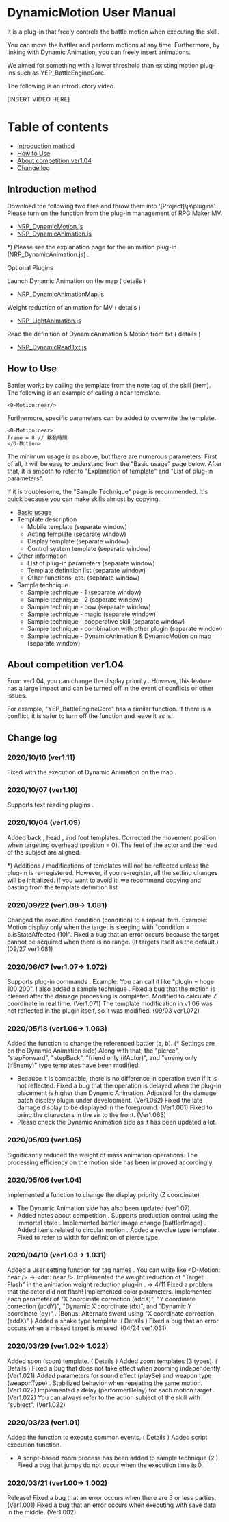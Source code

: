 # DynamicMotion User Manual
It is a plug-in that freely controls the battle motion when executing the skill.

You can move the battler and perform motions at any time.
Furthermore, by linking with Dynamic Animation, you can freely insert animations.

We aimed for something with a lower threshold than existing motion plug-ins such as YEP_BattleEngineCore.

The following is an introductory video.

[INSERT VIDEO HERE]

# Table of contents

- [Introduction method](#introduction-method)
- [How to Use](#how-to-use)
- [About competition ver1.04](#about-competition-ver104)
- [Change log](#change-log)

## Introduction method

Download the following two files and throw them into '[Project]\js\plugins'.
Please turn on the function from the plug-in management of RPG Maker MV.
- [NRP_DynamicMotion.js](https://newrpg.up.seesaa.net/mv/NRP_DynamicMotion.js)
- [NRP_DynamicAnimation.js](https://newrpg.up.seesaa.net/mv/NRP_DynamicAnimation.js)

*) Please see the explanation page for the animation plug-in (NRP_DynamicAnimation.js) .

Optional Plugins

Launch Dynamic Animation on the map ( details )
- [NRP_DynamicAnimationMap.js](https://newrpg.up.seesaa.net/mv/NRP_DynamicAnimationMap.js)

Weight reduction of animation for MV ( details )
- [NRP_LightAnimation.js](https://newrpg.up.seesaa.net/mv/NRP_LightAnimation.js)

Read the definition of DynamicAnimation & Motion from txt ( details )
- [NRP_DynamicReadTxt.js](https://newrpg.up.seesaa.net/mv/NRP_DynamicReadTxt.js)

## How to Use

Battler works by calling the template from the note tag of the skill (item). The following is an example of calling a near template.
```
<D-Motion:near/>
```

Furthermore, specific parameters can be added to overwrite the template.
```
<D-Motion:near>
frame = 8 // 移動時間
</D-Motion>
```

The minimum usage is as above, but there are numerous parameters.
First of all, it will be easy to understand from the "Basic usage" page below.
After that, it is smooth to refer to "Explanation of template" and "List of plug-in parameters".

If it is troublesome, the "Sample Technique" page is recommended.
It's quick because you can make skills almost by copying.

- [Basic usage](https://github.com/RyanBram/RPGMDynamicActions/blob/main/Dynamic%20Motion/Basic%20Usage.md)
- Template description
  - Mobile template (separate window)
  - Acting template (separate window)
  - Display template (separate window)
  - Control system template (separate window)
- Other information
  - List of plug-in parameters (separate window)
  - Template definition list (separate window)
  - Other functions, etc. (separate window)
- Sample technique
  - Sample technique - 1 (separate window)
  - Sample technique - 2 (separate window)
  - Sample technique - bow (separate window)
  - Sample technique - magic (separate window)
  - Sample technique - cooperative skill (separate window)
  - Sample technique - combination with other plugin (separate window)
  - Sample technique - DynamicAnimation & DynamicMotion on map (separate window)
## About competition ver1.04

From ver1.04, you can change the display priority .
However, this feature has a large impact and can be turned off in the event of conflicts or other issues.

For example, "YEP_BattleEngineCore" has a similar function.
If there is a conflict, it is safer to turn off the function and leave it as is.

## Change log

### 2020/10/10 (ver1.11)

Fixed with the execution of Dynamic Animation on the map .

### 2020/10/07 (ver1.10)

Supports text reading plugins .

### 2020/10/04 (ver1.09)

Added back , head , and foot templates.
Corrected the movement position when targeting overhead (position = 0). The feet of the actor and the head of the subject are aligned.

*) Additions / modifications of templates will not be reflected unless the plug-in is re-registered.
However, if you re-register, all the setting changes will be initialized.
If you want to avoid it, we recommend copying and pasting from the template definition list .

### 2020/09/22 (ver1.08-> 1.081)

Changed the execution condition (condition) to a repeat item.
Example: Motion display only when the target is sleeping with "condition = b.isStateAffected (10)".
Fixed a bug that an error occurs because the target cannot be acquired when there is no range. (It targets itself as the default.) (09/27 ver1.081)

### 2020/06/07 (ver1.07-> 1.072)

Supports plug-in commands .
Example: You can call it like "plugin = hoge 100 200".
I also added a sample technique .
Fixed a bug that the motion is cleared after the damage processing is completed.
Modified to calculate Z coordinate in real time. (Ver1.071)
The template modification in v1.06 was not reflected in the plugin itself, so it was modified. (09/03 ver1.072)

### 2020/05/18 (ver1.06-> 1.063)

Added the function to change the referenced battler (a, b). (* Settings are on the Dynamic Animation side)
Along with that, the "pierce", "stepForward", "stepBack", "friend only (ifActor)", and "enemy only (ifEnemy)" type templates have been modified.
* Because it is compatible, there is no difference in operation even if it is not reflected.
Fixed a bug that the operation is delayed when the plug-in placement is higher than Dynamic Animation.
Adjusted for the damage batch display plugin under development. (Ver1.062)
Fixed the late damage display to be displayed in the foreground. (Ver1.061)
Fixed to bring the characters in the air to the front. (Ver1.063)
* Please check the Dynamic Animation side as it has been updated a lot.

### 2020/05/09 (ver1.05)

Significantly reduced the weight of mass animation operations.
The processing efficiency on the motion side has been improved accordingly.

### 2020/05/06 (ver1.04)

Implemented a function to change the display priority (Z coordinate) .
* The Dynamic Animation side has also been updated (ver1.07).
* Added notes about competition .
Supports production control using the immortal state .
Implemented battler image change (battlerImage) .
Added items related to circular motion .
Added a revolve type template .
Fixed to refer to width for definition of pierce type.

### 2020/04/10 (ver1.03-> 1.031)

Added a user setting function for tag names .
You can write like <D-Motion: near /> → <dm: near />.
Implemented the weight reduction of "Target Flash" in the animation weight reduction plug-in .
→ 4/11 Fixed a problem that the actor did not flash!
Implemented color parameters.
Implemented each parameter of "X coordinate correction (addX)", "Y coordinate correction (addY)", "Dynamic X coordinate (dx)", and "Dynamic Y coordinate (dy)" .
(Bonus: Alternate sword using "X coordinate correction (addX)" )
Added a shake type template. ( Details )
Fixed a bug that an error occurs when a missed target is missed. (04/24 ver1.031)

### 2020/03/29 (ver1.02-> 1.022)

Added soon (soon) template. ( Details )
Added zoom templates (3 types). ( Details )
Fixed a bug that does not take effect when zooming independently. (Ver1.021)
Added parameters for sound effect (playSe) and weapon type (weaponType) .
Stabilized behavior when repeating the same motion. (Ver1.022)
Implemented a delay (performerDelay) for each motion target . (Ver1.022)
You can always refer to the action subject of the skill with "subject". (Ver1.022)

### 2020/03/23 (ver1.01)

Added the function to execute common events. ( Details )
Added script execution function.
* A script-based zoom process has been added to sample technique (2 ).
Fixed a bug that jumps do not occur when the execution time is 0.

### 2020/03/21 (ver1.00-> 1.002)

Release!
Fixed a bug that an error occurs when there are 3 or less parties. (Ver1.001)
Fixed a bug that an error occurs when executing with save data in the middle. (Ver1.002)

